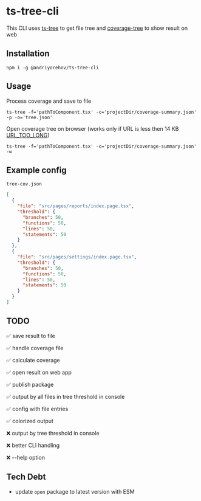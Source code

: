 # ts-tree-cli

This CLI uses [ts-tree](https://github.com/andriyor/ts-tree) to get file tree and [coverage-tree](https://github.com/andriyor/coverage-tree-next) to show result on web

## Installation

```shell
npm i -g @andriyorehov/ts-tree-cli
```

## Usage

Process coverage and save to file

```shell
ts-tree -f='pathToComponent.tsx' -c='projectDir/coverage-summary.json' -p -o='tree.json'
```

Open coverage tree on browser (works only if URL is less then 14 KB [URL_TOO_LONG](https://vercel.com/docs/errors/URL_TOO_LONG))

```shell
ts-tree -f='pathToComponent.tsx' -c='projectDir/coverage-summary.json' -w
```

## Example config

`tree-cov.json`

```json
[
  {
    "file": "src/pages/reports/index.page.tsx",
    "threshold": {
      "branches": 50,
      "functions": 50,
      "lines": 50,
      "statements": 50
    }
  },
  {
    "file": "src/pages/settings/index.page.tsx",
    "threshold": {
      "branches": 50,
      "functions": 50,
      "lines": 50,
      "statements": 50
    }
  }
]
```


## TODO

✅ save result to file

✅ handle coverage file

✅ calculate coverage

✅ open result on web app

✅ publish package

✅ output by all files in tree threshold in console

✅ config with file entries

✅ colorized output

❌ output by tree threshold in console

❌ better CLI handling

❌ --help option

## Tech Debt

- update `open` package to latest version with ESM
